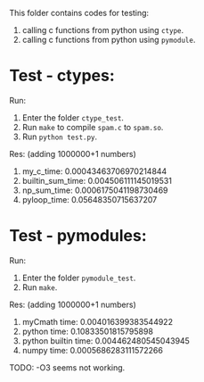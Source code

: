 This folder contains codes for testing:
1. calling c functions from python using `ctype`.
2. calling c functions from python using `pymodule`.


Test - ctypes:
===
Run:
1. Enter the folder `ctype_test`.
2. Run `make` to compile `spam.c` to `spam.so`.
3. Run `python test.py`.

Res: (adding 1000000+1 numbers)

1. my_c_time: 0.00043463706970214844
2. builtin_sum_time: 0.004506111145019531
3. np_sum_time: 0.0006175041198730469
4. pyloop_time: 0.05648350715637207

Test - pymodules:
===
Run:
1. Enter the folder `pymodule_test`.
1. Run `make`.

Res: (adding 1000000+1 numbers)
1. myCmath time: 0.004016399383544922
2. python time: 0.10833501815795898
3. python builtin time: 0.004462480545043945
4. numpy time: 0.0005686283111572266

TODO: -O3 seems not working.
